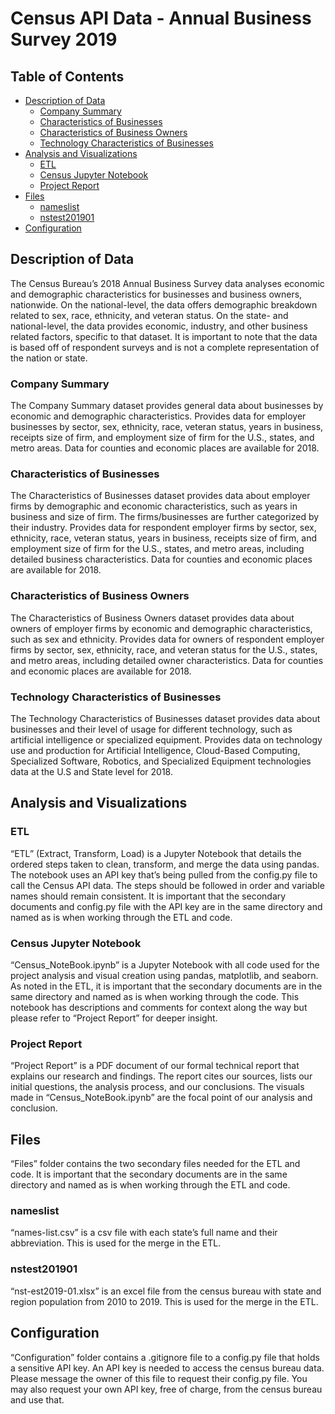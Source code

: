 # Census API Data - Annual Business Survey 2019

## Table of Contents
- [Description of Data](#Description-of-Data)
    - [Company Summary](#Company-Summary)
    - [Characteristics of Businesses](#Characteristics-of-Businesses)
    - [Characteristics of Business Owners](#Characteristics-of-Business-Owners)
    - [Technology Characteristics of Businesses](#Technology-Characteristics-of-Businesses)
- [Analysis and Visualizations](#Analysis-and-Visualizations)
    - [ETL](#ETL)
    - [Census Jupyter Notebook](Census-Jupyter-Notebook)
    - [Project Report](#Project-Report)
- [Files](#Files)
    - [nameslist](#nameslist)
    - [nstest201901](#nstest201901)
- [Configuration](#Configuration)

## Description of Data
The Census Bureau’s 2018 Annual Business Survey data analyses economic and demographic characteristics for businesses and business owners, nationwide. On the national-level, the data offers demographic breakdown related to sex, race, ethnicity, and veteran status. On the state- and national-level, the data provides economic, industry, and other business related factors, specific to that dataset. It is important to note that the data is based off of respondent surveys and is not a complete representation of the nation or state.  

### Company Summary
The Company Summary dataset provides general data about businesses by economic and demographic characteristics. Provides data for employer businesses by sector, sex, ethnicity, race, veteran status, years in business, receipts size of firm, and employment size of firm for the U.S., states, and metro areas. Data for counties and economic places are available for 2018.

### Characteristics of Businesses
The Characteristics of Businesses dataset provides data about employer firms by demographic and economic characteristics, such as years in business and size of firm. The firms/businesses are further categorized by their industry. Provides data for respondent employer firms by sector, sex, ethnicity, race, veteran status, years in business, receipts size of firm, and employment size of firm for the U.S., states, and metro areas, including detailed business characteristics. Data for counties and economic places are available for 2018.

### Characteristics of Business Owners
The Characteristics of Business Owners dataset provides data about owners of employer firms by economic and demographic characteristics, such as sex and ethnicity. Provides data for owners of respondent employer firms by sector, sex, ethnicity, race, and veteran status for the U.S., states, and metro areas, including detailed owner characteristics. Data for counties and economic places are available for 2018.

### Technology Characteristics of Businesses
The Technology Characteristics of Businesses dataset provides data about businesses and their level of usage for different technology, such as artificial intelligence or specialized equipment. Provides data on technology use and production for Artificial Intelligence, Cloud-Based Computing, Specialized Software, Robotics, and Specialized Equipment technologies data at the U.S and State level for 2018.


## Analysis and Visualizations
### ETL
“ETL” (Extract, Transform, Load) is a Jupyter Notebook that details the ordered steps taken to clean, transform, and merge the data using pandas. The notebook uses an API key that’s being pulled from the config.py file to call the Census API data. The steps should be followed in order and variable names should remain consistent. It is important that the secondary documents and config.py file with the API key are in the same directory and named as is when working through the ETL and code.

### Census Jupyter Notebook
“Census_NoteBook.ipynb” is a Jupyter Notebook with all code used for the project analysis and visual creation using pandas, matplotlib, and seaborn. As noted in the ETL, it is important that the secondary documents are in the same directory and named as is when working through the code. This notebook has descriptions and comments for context along the way but please refer to “Project Report” for deeper insight.

### Project Report
“Project Report” is a PDF document of our formal technical report that explains our research and findings. The report cites our sources, lists our initial questions, the analysis process, and our conclusions. The visuals made in “Census_NoteBook.ipynb” are the focal point of our analysis and conclusion. 


## Files
“Files” folder contains the two secondary files needed for the ETL and code. It is important that the secondary documents are in the same directory and named as is when working through the ETL and code.

### nameslist
“names-list.csv” is a csv file with each state’s full name and their abbreviation. This is used for the merge in the ETL.

### nstest201901
“nst-est2019-01.xlsx” is an excel file from the census bureau with state and region population from 2010 to 2019. This is used for the merge in the ETL.

## Configuration
“Configuration” folder contains a .gitignore file to a config.py file that holds a sensitive API key. An API key is needed to access the census bureau data. Please message the owner of this file to request their config.py file. You may also request your own API key, free of charge, from the census bureau and use that.